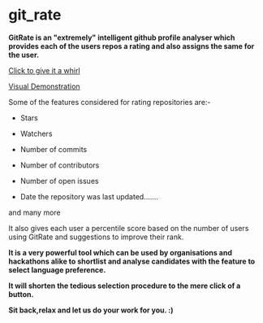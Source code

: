 # git_rate

**GitRate is an "extremely" intelligent github profile analyser which provides each of the users repos a rating and also assigns the same for the user.**

[Click to give it a whirl](https://rating.gitrate.tech)

[Visual Demonstration](https://drive.google.com/open?id=1qBQpXc0A6vok5a5pdQQDE84DuCbKb0A8)

Some of the features considered for rating repositories are:-

* Stars

* Watchers

* Number of commits

* Number of contributors

* Number of open issues

* Date the repository was last updated.......

and many more

It also gives each user a percentile score based on the number of users using GitRate and suggestions to improve their rank.

**It is a very powerful tool which can be used by organisations and hackathons alike to shortlist and analyse candidates with the feature to select language preference.**

**It will shorten the tedious selection procedure to the mere click of a button.**

**Sit back,relax and let us do your work for you. :)**
